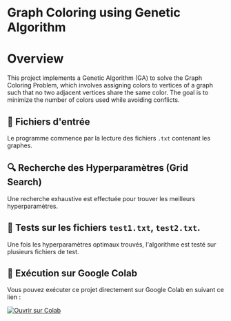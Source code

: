 # Graph Coloring using Genetic Algorithm
# Overview
This project implements a Genetic Algorithm (GA) to solve the Graph Coloring Problem, which involves assigning colors to vertices of a graph such that no two adjacent vertices share the same color. The goal is to minimize the number of colors used while avoiding conflicts.
## 📂 Fichiers d'entrée
Le programme commence par la lecture des fichiers `.txt` contenant les graphes.

## 🔍 Recherche des Hyperparamètres (Grid Search)
Une recherche exhaustive est effectuée pour trouver les meilleurs hyperparamètres.

## 🧪 Tests sur les fichiers `test1.txt`, `test2.txt`.
Une fois les hyperparamètres optimaux trouvés, l'algorithme est testé sur plusieurs fichiers de test.

## 🚀 Exécution sur Google Colab  
Vous pouvez exécuter ce projet directement sur Google Colab en suivant ce lien :  

[![Ouvrir sur Colab](https://colab.research.google.com/assets/colab-badge.svg)](https://colab.research.google.com/drive/1b9sDAfJgMbeRnrYFH1OGhED9Fg5LICbF?usp=sharing)

